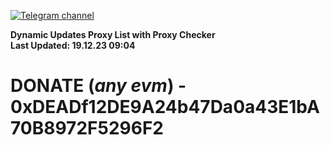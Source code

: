 [![Telegram channel](https://img.shields.io/endpoint?url=https://runkit.io/damiankrawczyk/telegram-badge/branches/master?url=https://t.me/n4z4v0d)](https://t.me/n4z4v0d) 

**Dynamic Updates Proxy List with Proxy Checker**  
**Last Updated: 19.12.23 09:04**

# DONATE (_any evm_) - 0xDEADf12DE9A24b47Da0a43E1bA70B8972F5296F2
